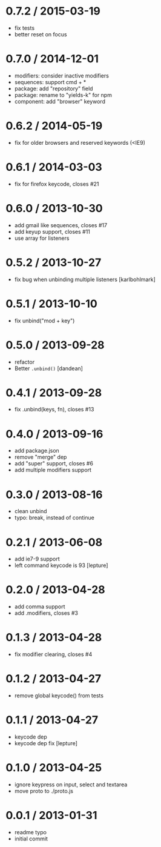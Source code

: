 
0.7.2 / 2015-03-19
==================

  * fix tests
  * better reset on focus

0.7.0 / 2014-12-01
==================

  * modifiers: consider inactive modifiers
  * sequences: support cmd + *
  * package: add "repository" field
  * package: rename to "yields-k" for npm
  * component: add "browser" keyword

0.6.2 / 2014-05-19
==================

 * fix for older browsers and reserved keywords (<IE9)

0.6.1 / 2014-03-03
==================

 * fix for firefox keycode, closes #21

0.6.0 / 2013-10-30
==================

 * add gmail like sequences, closes #17
 * add keyup support, closes #11
 * use array for listeners

0.5.2 / 2013-10-27
==================

 * fix bug when unbinding multiple listeners [karlbohlmark]

0.5.1 / 2013-10-10
==================

 * fix unbind("mod + key")

0.5.0 / 2013-09-28
==================

 * refactor
 * Better `.unbind()` [dandean]

0.4.1 / 2013-09-28
==================

 * fix .unbind(keys, fn), closes #13

0.4.0 / 2013-09-16
==================

 * add package.json
 * remove "merge" dep
 * add "super" support, closes #6
 * add multiple modifiers support

0.3.0 / 2013-08-16
==================

 * clean unbind
 * typo: break, instead of continue

0.2.1 / 2013-06-08
==================

 * add ie7-9 support
 * left command keycode is 93 [lepture]

0.2.0 / 2013-04-28
==================

  * add comma support
  * add .modifiers, closes #3

0.1.3 / 2013-04-28
==================

  * fix modifier clearing, closes #4

0.1.2 / 2013-04-27
==================

  * remove global keycode() from tests

0.1.1 / 2013-04-27
==================

  * keycode dep
  * keycode dep fix [lepture]

0.1.0 / 2013-04-25
==================

  * ignore keypress on input, select and textarea
  * move proto to ./proto.js

0.0.1 / 2013-01-31
==================

  * readme typo
  * initial commit
